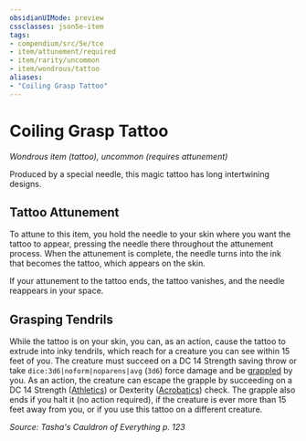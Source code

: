 ```yaml
---
obsidianUIMode: preview
cssclasses: json5e-item
tags:
- compendium/src/5e/tce
- item/attunement/required
- item/rarity/uncommon
- item/wondrous/tattoo
aliases: 
- "Coiling Grasp Tattoo"
---
```

# Coiling Grasp Tattoo
*Wondrous item (tattoo), uncommon (requires attunement)*  



Produced by a special needle, this magic tattoo has long intertwining designs.

## Tattoo Attunement

To attune to this item, you hold the needle to your skin where you want the tattoo to appear, pressing the needle there throughout the attunement process. When the attunement is complete, the needle turns into the ink that becomes the tattoo, which appears on the skin.

If your attunement to the tattoo ends, the tattoo vanishes, and the needle reappears in your space.

## Grasping Tendrils

While the tattoo is on your skin, you can, as an action, cause the tattoo to extrude into inky tendrils, which reach for a creature you can see within 15 feet of you. The creature must succeed on a DC 14 Strength saving throw or take `dice:3d6|noform|noparens|avg` (`3d6`) force damage and be [grappled](conditions.md#Grappled) by you. As an action, the creature can escape the grapple by succeeding on a DC 14 Strength ([Athletics](skills.md#Athletics)) or Dexterity ([Acrobatics](skills.md#Acrobatics)) check. The grapple also ends if you halt it (no action required), if the creature is ever more than 15 feet away from you, or if you use this tattoo on a different creature.

*Source: Tasha's Cauldron of Everything p. 123*